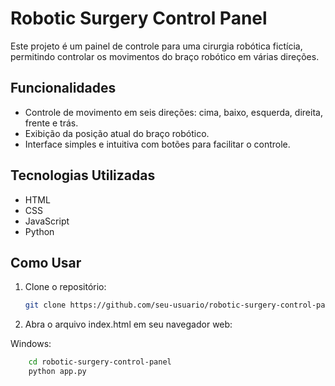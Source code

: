 # Robotic Surgery Control Panel

Este projeto é um painel de controle para uma cirurgia robótica fictícia, permitindo controlar os movimentos do braço robótico em várias direções.

## Funcionalidades

- Controle de movimento em seis direções: cima, baixo, esquerda, direita, frente e trás.
- Exibição da posição atual do braço robótico.
- Interface simples e intuitiva com botões para facilitar o controle.

## Tecnologias Utilizadas

- HTML
- CSS
- JavaScript
- Python

## Como Usar

1. Clone o repositório:

   ```bash
   git clone https://github.com/seu-usuario/robotic-surgery-control-panel.git

2. Abra o arquivo index.html em seu navegador web:

Windows:
```bash
    cd robotic-surgery-control-panel
    python app.py
